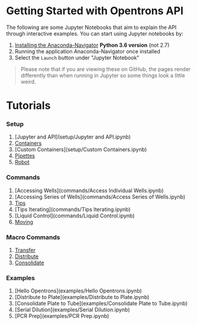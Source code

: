 # Getting Started with Opentrons API

The following are some Jupyter Notebooks that aim to explain the API through interactive examples. You can start using Jupyter notebooks by:

1. [Installing the Anaconda-Navigator](https://www.continuum.io/downloads) **Python 3.6 version** (not 2.7)
2. Running the application Anaconda-Navigator once installed
3. Select the `Launch` button under "Jupyter Notebook"

> Please note that if you are viewing these on GitHub, the pages render differently than when running in Jupyter so some things look a little weird.

# Tutorials

### Setup
1. [Jupyter and API](setup/Jupyter and API.ipynb)
2. [Containers](setup/Containers.ipynb)
2. [Custom Containers](setup/Custom Containers.ipynb)
3. [Pipettes](setup/Pipettes.ipynb)
4. [Robot](setup/Robot.ipynb)

### Commands
1. [Accessing Wells](commands/Access Individual Wells.ipynb)
2. [Accessing Series of Wells](commands/Access Series of Wells.ipynb)
4. [Tips](commands/Tips.ipynb)
5. [Tips Iterating](commands/Tips Iterating.ipynb)
6. [Liquid Control](commands/Liquid Control.ipynb)
7. [Moving](commands/Moving.ipynb)

### Macro Commands
1. [Transfer](macro_commands/Transfer.ipynb)
2. [Distribute](macro_commands/Distribute.ipynb)
3. [Consolidate](macro_commands/Consolidate.ipynb)

### Examples
1. [Hello Opentrons](examples/Hello Opentrons.ipynb)
2. [Distribute to Plate](examples/Distribute to Plate.ipynb)
3. [Consolidate Plate to Tube](examples/Consolidate Plate to Tube.ipynb)
4. [Serial Dilution](examples/Serial Dilution.ipynb)
5. [PCR Prep](examples/PCR Prep.ipynb)
